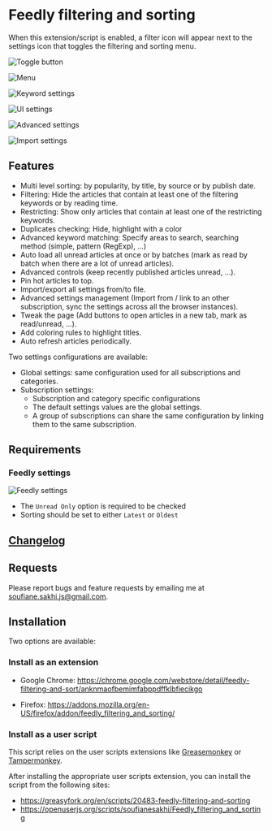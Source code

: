 # Feedly filtering and sorting

When this extension/script is enabled, a filter icon will appear next to the settings icon that toggles the filtering and sorting menu.

![Toggle button](https://raw.githubusercontent.com/soufianesakhi/feedly-filtering-and-sorting/master/screenshots/toggle%20button.PNG)

![Menu](https://raw.githubusercontent.com/soufianesakhi/feedly-filtering-and-sorting/master/screenshots/menu.PNG)

![Keyword settings](https://raw.githubusercontent.com/soufianesakhi/feedly-filtering-and-sorting/master/screenshots/keyword_controls.PNG)

![UI settings](https://raw.githubusercontent.com/soufianesakhi/feedly-filtering-and-sorting/master/screenshots/ui_controls.PNG)

![Advanced settings](https://raw.githubusercontent.com/soufianesakhi/feedly-filtering-and-sorting/master/screenshots/menu_advanced.PNG)

![Import settings](https://raw.githubusercontent.com/soufianesakhi/feedly-filtering-and-sorting/master/screenshots/settings_controls.PNG)

## Features

- Multi level sorting: by popularity, by title, by source or by publish date.
- Filtering: Hide the articles that contain at least one of the filtering keywords or by reading time.
- Restricting: Show only articles that contain at least one of the restricting keywords.
- Duplicates checking: Hide, highlight with a color
- Advanced keyword matching: Specify areas to search, searching method (simple, pattern (RegExp), ...)
- Auto load all unread articles at once or by batches (mark as read by batch when there are a lot of unread articles).
- Advanced controls (keep recently published articles unread, ...).
- Pin hot articles to top.
- Import/export all settings from/to file.
- Advanced settings management (Import from / link to an other subscription, sync the settings across all the browser instances).
- Tweak the page (Add buttons to open articles in a new tab, mark as read/unread, ...).
- Add coloring rules to highlight titles.
- Auto refresh articles periodically.

Two settings configurations are available:

- Global settings: same configuration used for all subscriptions and categories.
- Subscription settings:
  - Subscription and category specific configurations
  - The default settings values are the global settings.
  - A group of subscriptions can share the same configuration by linking them to the same subscription.

## Requirements

### Feedly settings
![Feedly settings](https://raw.githubusercontent.com/soufianesakhi/feedly-filtering-and-sorting/master/screenshots/feedly_settings.PNG)

- The `Unread Only` option is required to be checked
- Sorting should be set to either `Latest` or `Oldest`

## [Changelog](https://github.com/soufianesakhi/feedly-filtering-and-sorting/releases)

## Requests

Please report bugs and feature requests by emailing me at soufiane.sakhi.js@gmail.com.

## Installation

Two options are available:

### Install as an extension

- Google Chrome: https://chrome.google.com/webstore/detail/feedly-filtering-and-sort/anknmaofbemimfabppdffklbfiecikgo

- Firefox: https://addons.mozilla.org/en-US/firefox/addon/feedly_filtering_and_sorting/

### Install as a user script

This script relies on the user scripts extensions like [Greasemonkey](https://addons.mozilla.org/en-US/firefox/addon/greasemonkey/) or [Tampermonkey](https://chrome.google.com/webstore/detail/tampermonkey/dhdgffkkebhmkfjojejmpbldmpobfkfo?hl=en).

After installing the appropriate user scripts extension, you can install the script from the following sites:

- https://greasyfork.org/en/scripts/20483-feedly-filtering-and-sorting
- https://openuserjs.org/scripts/soufianesakhi/Feedly_filtering_and_sorting
